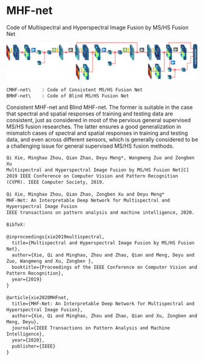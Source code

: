 # MHF-net
Code of Multispectral and Hyperspectral Image Fusion by MS/HS Fusion Net

![We should have a image here](https://github.com/XieQi2015/ImageFolder/raw/master/MHFnet/MHF-net.png)

    CMHF-net\    : Code of Consistent MS/HS Fusion Net
    BMHF-net\    : Code of Blind MS/HS Fusion Net

Consistent MHF-net and Blind MHF-net. The former is suitable in the case that spectral and spatial responses of training and testing data are consistent, just as considered in most of the pervious general supervised MS/HS fusion researches. The latter ensures a good generalization in mismatch cases of spectral and spatial responses in training and testing data, and even across different sensors, which is generally considered to be a challenging issue for general supervised MS/HS fusion methods.


    Qi Xie, Minghao Zhou, Qian Zhao, Deyu Meng*, Wangmeng Zuo and Zongben Xu
    Multispectral and Hyperspectral Image Fusion by MS/HS Fusion Net[C]
    2019 IEEE Conference on Computer Vision and Pattern Recognition (CVPR). IEEE Computer Society, 2019.

    Qi Xie, Minghao Zhou, Qian Zhao, Zongben Xu and Deyu Meng* 
    MHF-Net: An Interpretable Deep Network for Multispectral and Hyperspectral Image Fusion
    IEEE transactions on pattern analysis and machine intelligence, 2020.

    BibTeX:
    
    @inproceedings{xie2019multispectral,
      title={Multispectral and Hyperspectral Image Fusion by MS/HS Fusion Net},
      author={Xie, Qi and Minghao, Zhou and Zhao, Qian and Meng, Deyu and Zuo, Wangmeng and Xu, Zongben },
      booktitle={Proceedings of the IEEE Conference on Computer Vision and Pattern Recognition},
      year={2019} 
    }

    @article{xie2020MHFnet,
      title={MHF-Net: An Interpretable Deep Network for Multispectral and Hyperspectral Image Fusion},
      author={Xie, Qi and Minghao, Zhou and Zhao, Qian and Xu, Zongben and Meng, Deyu},
      journal={IEEE Transactions on Pattern Analysis and Machine Intelligence},
      year={2020},
      publisher={IEEE}
    }
